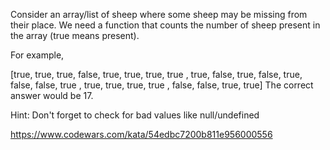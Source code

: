 Consider an array/list of sheep where some sheep may be missing from their place. We need a function that counts the number of sheep present in the array (true means present).

For example,

[true,  true,  true,  false,
true,  true,  true,  true ,
true,  false, true,  false,
true,  false, false, true ,
true,  true,  true,  true ,
false, false, true,  true]
The correct answer would be 17.

Hint: Don't forget to check for bad values like null/undefined

https://www.codewars.com/kata/54edbc7200b811e956000556
